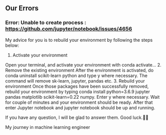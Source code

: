 ## Our Errors

### Error: Unable to create process : https://github.com/jupyter/notebook/issues/4656 
My advice for you is to rebuild your environment by following the steps below:
1. Activate your environment

Open your terminal, and activate your environment with conda activate...
2. Remove the existing environment
After the environment is activated, do conda uninstall scikit-learn python and type y where necessary. The command will remove sk-learn, jupyter, pandas etc.
3. Rebuild your environment
Once those packages have been successfully removed, rebuild your environment by typing conda install python=3.6.9 jupyter pandas matplotlib scikit-learn=0.22 numpy. Enter y where necessary. Wait for couple of minutes and your environment should be ready.
After that enter Jupyter notebook and jupyter notebook should be up and running.

If you have any question, I will be glad to answer them. Good luck.👍🏾

My journey in machine learning engineer 
